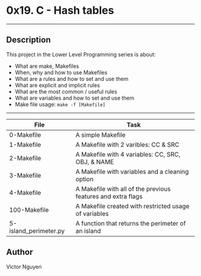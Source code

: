 # 0x19. C - Hash tables
---
## Description

This project in the Lower Level Programming series is about:
* What are make, Makefiles
* When, why and how to use Makefiles
* What are a rules and how to set and use them
* What are explicit and implicit rules
* What are the most common / useful rules
* What are variables and how to set and use them
* Make file usage: `make -f [Makefile]`

---
File|Task
---|---
0-Makefile | A simple Makefile
1-Makefile | A Makefile with 2 varibles: CC & SRC
2-Makefile | A Makefile with 4 variables: CC, SRC, OBJ, & NAME
3-Makefile | A Makefile with variables and a cleaning option
4-Makefile | A Makefile with all of the previous features and extra flags
100-Makefile | A Makefile created with restricted usage of variables
5-island_perimeter.py | A function that returns the perimeter of an island

## Author
Victor Nguyen
